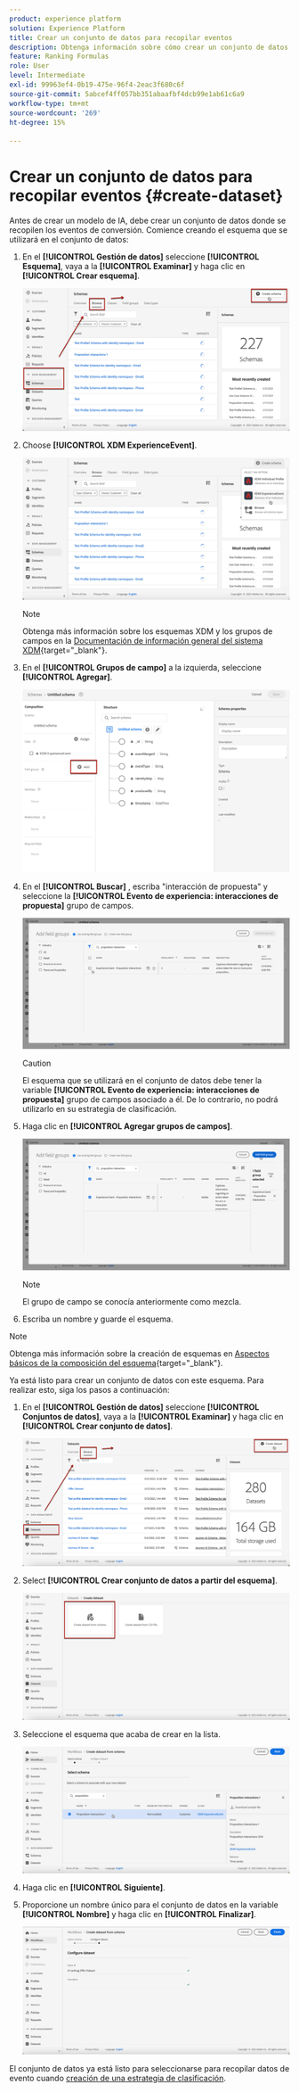 ```yaml
---
product: experience platform
solution: Experience Platform
title: Crear un conjunto de datos para recopilar eventos
description: Obtenga información sobre cómo crear un conjunto de datos para recopilar eventos
feature: Ranking Formulas
role: User
level: Intermediate
exl-id: 99963ef4-0b19-475e-96f4-2eac3f680c6f
source-git-commit: 5abcef4ff057bb351abaafbf4dcb99e1ab61c6a9
workflow-type: tm+mt
source-wordcount: '269'
ht-degree: 15%

---
```


# Crear un conjunto de datos para recopilar eventos {#create-dataset}

Antes de crear un modelo de IA, debe crear un conjunto de datos donde se recopilen los eventos de conversión. Comience creando el esquema que se utilizará en el conjunto de datos:

1. En el **[!UICONTROL Gestión de datos]** seleccione **[!UICONTROL Esquema]**, vaya a la **[!UICONTROL Examinar]** y haga clic en **[!UICONTROL Crear esquema]**.

   ![](../assets/ai-ranking-create-schema.png)

1. Choose **[!UICONTROL XDM ExperienceEvent]**.

   ![](../assets/ai-ranking-xdm-event.png)

   >[!NOTE]
   >
   >Obtenga más información sobre los esquemas XDM y los grupos de campos en la [Documentación de información general del sistema XDM](https://experienceleague.adobe.com/docs/experience-platform/xdm/home.html?lang=es){target="_blank"}.

1. En el **[!UICONTROL Grupos de campo]** a la izquierda, seleccione **[!UICONTROL Agregar]**.

   ![](../assets/ai-ranking-fields-groups.png)

1. En el **[!UICONTROL Buscar]** , escriba &quot;interacción de propuesta&quot; y seleccione la **[!UICONTROL Evento de experiencia: interacciones de propuesta]** grupo de campos.

   ![](../assets/ai-ranking-proposition-interactions.png)

   >[!CAUTION]
   >
   >El esquema que se utilizará en el conjunto de datos debe tener la variable **[!UICONTROL Evento de experiencia: interacciones de propuesta]** grupo de campos asociado a él. De lo contrario, no podrá utilizarlo en su estrategia de clasificación.

1. Haga clic en **[!UICONTROL Agregar grupos de campos]**.

   ![](../assets/ai-ranking-add-field-group.png)

   >[!NOTE]
   >El grupo de campo se conocía anteriormente como mezcla.

1. Escriba un nombre y guarde el esquema.

>[!NOTE]
>
>Obtenga más información sobre la creación de esquemas en [Aspectos básicos de la composición del esquema](https://experienceleague.adobe.com/docs/experience-platform/xdm/schema/composition.html?lang=en#understanding-schemas){target="_blank"}.

Ya está listo para crear un conjunto de datos con este esquema. Para realizar esto, siga los pasos a continuación:

1. En el **[!UICONTROL Gestión de datos]** seleccione **[!UICONTROL Conjuntos de datos]**, vaya a la **[!UICONTROL Examinar]** y haga clic en **[!UICONTROL Crear conjunto de datos]**.

   ![](../assets/ai-ranking-create-dataset.png)

1. Select **[!UICONTROL Crear conjunto de datos a partir del esquema]**.

   ![](../assets/ai-ranking-create-dataset-from-schema.png)

1. Seleccione el esquema que acaba de crear en la lista.

   ![](../assets/ai-ranking-dataset-select-schema.png)

1. Haga clic en **[!UICONTROL Siguiente]**.

1. Proporcione un nombre único para el conjunto de datos en la variable **[!UICONTROL Nombre]** y haga clic en **[!UICONTROL Finalizar]**.

   ![](../assets/ai-ranking-dataset-name.png)

El conjunto de datos ya está listo para seleccionarse para recopilar datos de evento cuando [creación de una estrategia de clasificación](#create-ranking-strategy).
